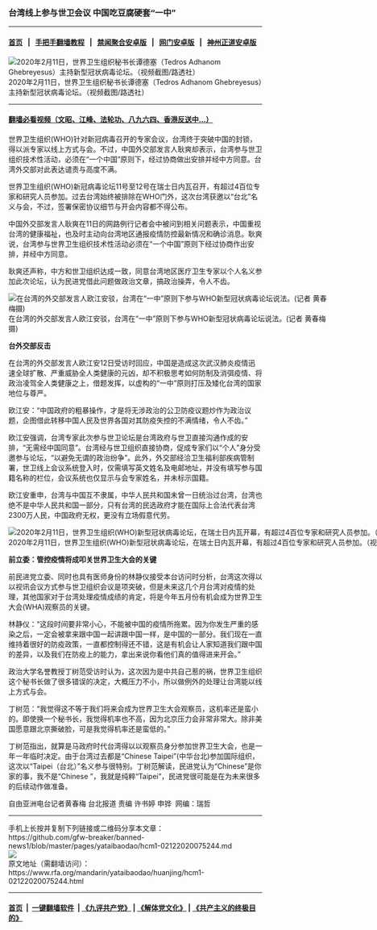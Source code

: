 ### 台湾线上参与世卫会议   中国吃豆腐硬套“一中”
------------------------

#### [首页](https://github.com/gfw-breaker/banned-news1/blob/master/README.md) &nbsp;&nbsp;|&nbsp;&nbsp; [手把手翻墙教程](https://github.com/gfw-breaker/guides/wiki) &nbsp;&nbsp;|&nbsp;&nbsp; [禁闻聚合安卓版](https://github.com/gfw-breaker/bn-android) &nbsp;&nbsp;|&nbsp;&nbsp; [网门安卓版](https://github.com/oGate2/oGate) &nbsp;&nbsp;|&nbsp;&nbsp; [神州正道安卓版](https://github.com/SzzdOgate/update) 



<div id="headerimg">
 <img alt="2020年2月11日，世界卫生组织秘书长谭德塞（Tedros Adhanom Ghebreyesus）主持新型冠状病毒论坛。（视频截图/路透社）" src="https://www.rfa.org/mandarin/yataibaodao/huanjing/hcm1-02122020075244.html/hcm-3.jpg/@@images/f7d437f2-85e5-481c-93d6-3cd52e5a9236.jpeg" title="2020年2月11日，世界卫生组织秘书长谭德塞（Tedros Adhanom Ghebreyesus）主持新型冠状病毒论坛。（视频截图/路透社）"/>
 <div id="headerimgcontents">
  <div id="headerimgcaption">
   <span>
    2020年2月11日，世界卫生组织秘书长谭德塞（Tedros Adhanom Ghebreyesus）主持新型冠状病毒论坛。（视频截图/路透社）
   </span>
   <!-- zoomattribute -->
  </div>
  <!-- headerimgcaption -->
 </div>
 <!-- headerimagecontents -->
</div>

<hr/>


#### [翻墙必看视频（文昭、江峰、法轮功、八九六四、香港反送中...）](http://167.172.214.107/home.html)

<div id="storytext">
 <div>
  <div class="slot_header">
  </div>
 </div>
 <p>
  世界卫生组织(WHO)针对新冠病毒召开的专家会议，台湾终于突破中国的封锁，得以派专家以线上方式与会。不过，中国外交部发言人耿爽却表示，台湾参与世卫组织技术性活动，必须在“一个中国”原则下，经过协商做出安排并经中方同意。台湾外交部对此表达谴责与高度不满。
 </p>
 <p>
  世界卫生组织(WHO)新冠病毒论坛11号至12号在瑞士日内瓦召开，有超过4百位专家和研究人员参加。过去台湾始终被排除在WHO门外，这次台湾获邀以“台北”名义与会，不过，签署保密协议细节与开会内容都不得公布。
 </p>
 <p>
 </p>
 <p>
 </p>
 <p>
  中国外交部发言人耿爽在11日的网路例行记者会中被问到相关问题表示，中国重视台湾的健康福祉，也及时主动向台湾地区通报疫情防控最新情况和确诊消息。耿爽说，台湾参与世界卫生组织技术性活动必须在“一个中国”原则下经过协商作出安排，并经中方同意。
 </p>
 <p>
  耿爽还声称，中方和世卫组织达成一致，同意台湾地区医疗卫生专家以个人名义参加此次论坛，认为民进党借此问题做政治文章，搞政治操弄，令人不齿。
 </p>
 <p>
 </p>
 <p>
  <div class="image-inline captioned" style="width:640px;">
   <div style="width:640px;">
    <img alt="在台湾的外交部发言人欧江安驳，台湾在“一中”原则下参与WHO新型冠状病毒论坛说法。(记者 黄春梅摄)" src="https://www.rfa.org/mandarin/yataibaodao/huanjing/hcm1-02122020075244.html/6b506c5f5b890813.jpeg" title="在台湾的外交部发言人欧江安驳，台湾在“一中”原则下参与WHO新型冠状病毒论坛说法。(记者 黄春梅摄)"/>
   </div>
   <div class="image-caption">
    <span style="width:640px;">
     在台湾的外交部发言人欧江安驳，台湾在“一中”原则下参与WHO新型冠状病毒论坛说法。(记者 黄春梅摄)
    </span>
    <span class="copyright">
    </span>
   </div>
  </div>
 </p>
 <p>
  <b>
   台外交部反击
  </b>
  <b>
  </b>
  <b>
  </b>
 </p>
 <p>
  在台湾的外交部发言人欧江安12日受访时回应，中国是造成这次武汉肺炎疫情迅速全球扩散、严重威胁全人类健康的元凶，却不积极思考如何防制及消弭疫情、将政治凌驾全人类健康之上，借题发挥，以虚构的“一中”原则打压及矮化台湾的国家地位与尊严。
 </p>
 <p>
  欧江安：“中国政府的粗暴操作，才是将无涉政治的公卫防疫议题炒作为政治议题，企图借此转移中国人民及世界各国对其防疫失控的不满情绪，令人不齿。”
 </p>
 <p>
  欧江安强调，台湾专家此次参与世卫论坛是台湾政府与世卫直接沟通作成的安排，“无需经中国同意”。台湾经与世卫组织直接协商，促成专家们以“个人”身分受邀参与论坛，“以避免无谓的政治纷争”。此外，外交部经洽卫生福利部疾病管制署，世卫线上会议系统登入时，仅需填写英文姓名及电邮地址，并没有填写参与国籍名称的栏位，会议系统也仅显示与会专家姓名，并未标示国籍。
 </p>
 <p>
  欧江安重申，台湾与中国互不隶属，中华人民共和国未曾一日统治过台湾，台湾也绝不是中华人民共和国一部分，只有台湾的民选政府才能在国际上合法代表台湾2300万人民，中国政府无权，更没有立场假意代劳。
 </p>
 <p>
 </p>
 <p>
  <div class="image-inline captioned" style="width:1500px;">
   <div style="width:1500px;">
    <img alt="2020年2月11日，世界卫生组织(WHO)新型冠状病毒论坛，在瑞士日内瓦开幕，有超过4百位专家和研究人员参加。（视频截图/路透社）" src="https://www.rfa.org/mandarin/yataibaodao/huanjing/hcm1-02122020075244.html/hcm-2.jpg" title="2020年2月11日，世界卫生组织(WHO)新型冠状病毒论坛，在瑞士日内瓦开幕，有超过4百位专家和研究人员参加。（视频截图/路透社）"/>
   </div>
   <div class="image-caption">
    <span style="width:1500px;">
     2020年2月11日，世界卫生组织(WHO)新型冠状病毒论坛，在瑞士日内瓦开幕，有超过4百位专家和研究人员参加。（视频截图/路透社）
    </span>
    <span class="copyright">
    </span>
   </div>
  </div>
 </p>
 <p>
  <b>
   前立委：管控疫情将成叩关世界卫生大会的关键
  </b>
  <b>
  </b>
 </p>
 <p>
  前民进党立委、同时也具有医师身份的林静仪接受本台访问时分析，台湾这次得以以视讯会议方式参与世卫组织会议是项突破，但是未来这几个月台湾对疫情的处理，其他国家对于台湾处理疫情成绩的肯定，将是今年五月份有机会成为世界卫生大会(WHA)观察员的关键。
 </p>
 <p>
  林静仪：“这段时间要非常小心，不能被中国的疫情所拖累。因为你发生严重的感染之后，一定会被拿来跟中国一起讲跟中国一样，是中国的一部分。我们现在一直维持着很好的防疫政策，一直都控制得还不错，这是有机会让人家知道我们跟中国的差异，以及我们在防疫上的能力，拿出来说你看他们真的值得进来开会。”
 </p>
 <p>
  政治大学名誉教授丁树范受访时认为，这次因为是中共自己惹的祸，世界卫生组织这个秘书长做了很多错误的决定，大概压力不小，所以做例外的处理让台湾能以线上方式与会。
 </p>
 <p>
  丁树范：“我觉得这不等于我们将来会成为世界卫生大会观察员，这机率还是蛮小的。即使换一个秘书长，我觉得机率也不高，因为北京压力会非常非常大。除非美国愿意跟北京撕破脸，可是我觉得机率还是蛮低的。”
 </p>
 <p>
  丁树范指出，就算是马政府时代台湾得以以观察员身分参加世界卫生大会，也是一年一年临时决定。由于台湾过去都是“Chinese Taipei”(中华台北)参加国际组织，这次以“Taipei（台北）”名义参与很特别。丁树范解读，民进党认为“Chinese”是你家的事，我不是“Chinese ”，我就是纯粹“Taipei”，民进党很可能是在为未来很多的后续动作做准备。
 </p>
 <p>
 </p>
 <p>
  自由亚洲电台记者黄春梅 台北报道 责编 许书婷 申铧  网编：瑞哲
 </p>
</div>

<hr/>
手机上长按并复制下列链接或二维码分享本文章：<br/>
https://github.com/gfw-breaker/banned-news1/blob/master/pages/yataibaodao/hcm1-02122020075244.md <br/>
<a href='https://github.com/gfw-breaker/banned-news1/blob/master/pages/yataibaodao/hcm1-02122020075244.md'><img src='https://github.com/gfw-breaker/banned-news1/blob/master/pages/yataibaodao/hcm1-02122020075244.md.png'/></a> <br/>
原文地址（需翻墙访问）：https://www.rfa.org/mandarin/yataibaodao/huanjing/hcm1-02122020075244.html


------------------------
#### [首页](https://github.com/gfw-breaker/banned-news1/blob/master/README.md) &nbsp;|&nbsp; [一键翻墙软件](https://github.com/gfw-breaker/nogfw/blob/master/README.md) &nbsp;| [《九评共产党》](https://github.com/gfw-breaker/9ping.md/blob/master/README.md#九评之一评共产党是什么) | [《解体党文化》](https://github.com/gfw-breaker/jtdwh.md/blob/master/README.md) | [《共产主义的终极目的》](https://github.com/gfw-breaker/gczydzjmd.md/blob/master/README.md)


<img src='http://gfw-breaker.win/banned-news/pages/yataibaodao/hcm1-02122020075244.md' width='0px' height='0px'/>